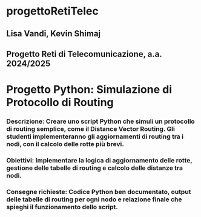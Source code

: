 # progettoRetiTelec
## Lisa Vandi, Kevin Shimaj
## Progetto Reti di Telecomunicazione, a.a. 2024/2025

# Progetto Python: Simulazione di Protocollo di Routing
### Descrizione: Creare uno script Python che simuli un protocollo di routing semplice, come il Distance Vector Routing. Gli studenti implementeranno gli aggiornamenti di routing tra i nodi, con il calcolo delle rotte più brevi.

### Obiettivi: Implementare la logica di aggiornamento delle rotte, gestione delle tabelle di routing e calcolo delle distanze tra nodi.
 
### Consegne richieste: Codice Python ben documentato, output delle tabelle di routing per ogni nodo e relazione finale che spieghi il funzionamento dello script.
